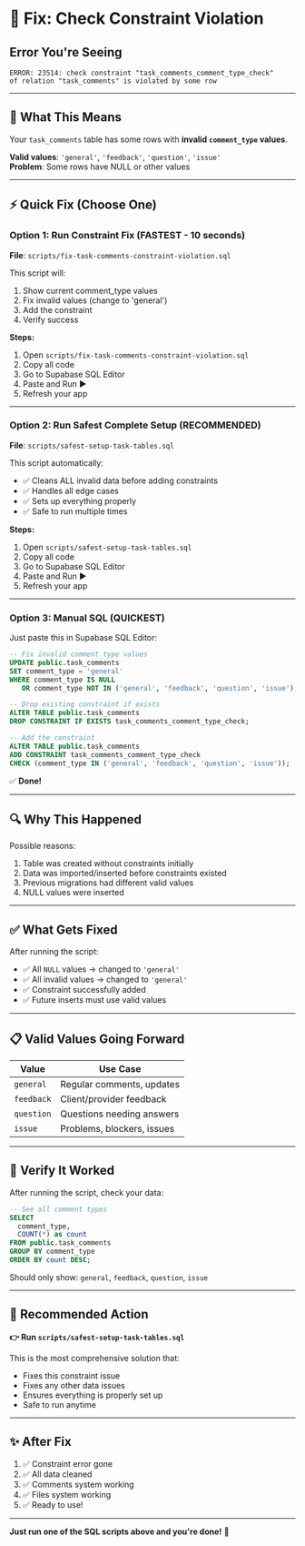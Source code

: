 # 🔧 Fix: Check Constraint Violation

## Error You're Seeing
```
ERROR: 23514: check constraint "task_comments_comment_type_check" 
of relation "task_comments" is violated by some row
```

---

## 🎯 What This Means

Your `task_comments` table has some rows with **invalid `comment_type` values**.

**Valid values**: `'general'`, `'feedback'`, `'question'`, `'issue'`  
**Problem**: Some rows have NULL or other values

---

## ⚡ Quick Fix (Choose One)

### **Option 1: Run Constraint Fix (FASTEST - 10 seconds)**

**File**: `scripts/fix-task-comments-constraint-violation.sql`

This script will:
1. Show current comment_type values
2. Fix invalid values (change to 'general')
3. Add the constraint
4. Verify success

**Steps:**
1. Open `scripts/fix-task-comments-constraint-violation.sql`
2. Copy all code
3. Go to Supabase SQL Editor
4. Paste and Run ▶️
5. Refresh your app

---

### **Option 2: Run Safest Complete Setup (RECOMMENDED)**

**File**: `scripts/safest-setup-task-tables.sql`

This script automatically:
- ✅ Cleans ALL invalid data before adding constraints
- ✅ Handles all edge cases
- ✅ Sets up everything properly
- ✅ Safe to run multiple times

**Steps:**
1. Open `scripts/safest-setup-task-tables.sql`
2. Copy all code
3. Go to Supabase SQL Editor
4. Paste and Run ▶️
5. Refresh your app

---

### **Option 3: Manual SQL (QUICKEST)**

Just paste this in Supabase SQL Editor:

```sql
-- Fix invalid comment_type values
UPDATE public.task_comments
SET comment_type = 'general'
WHERE comment_type IS NULL 
   OR comment_type NOT IN ('general', 'feedback', 'question', 'issue');

-- Drop existing constraint if exists
ALTER TABLE public.task_comments 
DROP CONSTRAINT IF EXISTS task_comments_comment_type_check;

-- Add the constraint
ALTER TABLE public.task_comments 
ADD CONSTRAINT task_comments_comment_type_check 
CHECK (comment_type IN ('general', 'feedback', 'question', 'issue'));
```

✅ **Done!**

---

## 🔍 Why This Happened

Possible reasons:
1. Table was created without constraints initially
2. Data was imported/inserted before constraints existed
3. Previous migrations had different valid values
4. NULL values were inserted

---

## ✅ What Gets Fixed

After running the script:
- ✅ All `NULL` values → changed to `'general'`
- ✅ All invalid values → changed to `'general'`
- ✅ Constraint successfully added
- ✅ Future inserts must use valid values

---

## 📋 Valid Values Going Forward

| Value | Use Case |
|-------|----------|
| `general` | Regular comments, updates |
| `feedback` | Client/provider feedback |
| `question` | Questions needing answers |
| `issue` | Problems, blockers, issues |

---

## 🧪 Verify It Worked

After running the script, check your data:

```sql
-- See all comment types
SELECT 
  comment_type, 
  COUNT(*) as count
FROM public.task_comments
GROUP BY comment_type
ORDER BY count DESC;
```

Should only show: `general`, `feedback`, `question`, `issue`

---

## 🎯 Recommended Action

**👉 Run `scripts/safest-setup-task-tables.sql`**

This is the most comprehensive solution that:
- Fixes this constraint issue
- Fixes any other data issues
- Ensures everything is properly set up
- Safe to run anytime

---

## ✨ After Fix

1. ✅ Constraint error gone
2. ✅ All data cleaned
3. ✅ Comments system working
4. ✅ Files system working
5. ✅ Ready to use!

---

**Just run one of the SQL scripts above and you're done!** 🎉

